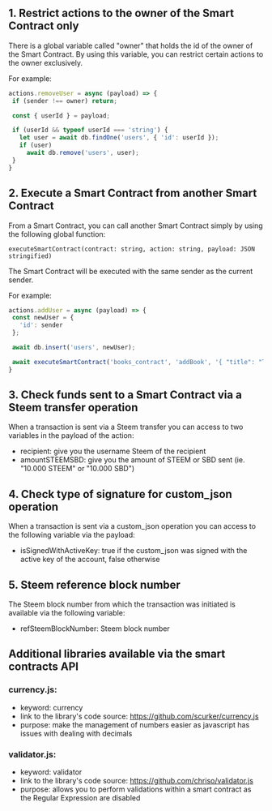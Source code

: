 

## 1.  Restrict actions to the owner of the Smart Contract only
There is a global variable called "owner" that holds the id of the owner of the Smart Contract. By using this variable, you can restrict certain actions to the owner exclusively.

For example:
 ```js
actions.removeUser = async (payload) => {
  if (sender !== owner) return;

  const { userId } = payload;

  if (userId && typeof userId === 'string') {
    let user = await db.findOne('users', { 'id': userId });
    if (user)
      await db.remove('users', user);
  }
}
```



## 2.  Execute a Smart Contract from another Smart Contract
From a Smart Contract, you can call another Smart Contract simply by using the following global function:

`executeSmartContract(contract: string, action: string, payload: JSON stringified)`

The Smart Contract will be executed with the same sender as the current sender.

 For example:
 ```js
actions.addUser = async (payload) => {
  const newUser = {
    'id': sender
  };

  await db.insert('users', newUser);

  await executeSmartContract('books_contract', 'addBook', '{ "title": "The Awesome Book" }')
}
```

## 3.  Check funds sent to a Smart Contract via a Steem transfer operation
When a transaction is sent via a Steem transfer you can access to two variables in the payload of the action:

- recipient: give you the username Steem of the recipient
- amountSTEEMSBD: give you the amount of STEEM or SBD sent (ie. "10.000 STEEM" or "10.000 SBD")

## 4.  Check type of signature for custom_json operation
When a transaction is sent via a custom_json operation you can access to the following variable via the payload:

- isSignedWithActiveKey: true if the custom_json was signed with the active key of the account, false otherwise

## 5.  Steem reference block number
The Steem block number from which the transaction was initiated is available via the following variable:
- refSteemBlockNumber: Steem block number

## Additional libraries available via the smart contracts API
 ### currency.js:
 - keyword: currency
 - link to the library's code source: https://github.com/scurker/currency.js
 - purpose: make the management of numbers easier as javascript has issues with dealing with decimals

### validator.js:
-  keyword: validator
 - link to the library's code source: https://github.com/chriso/validator.js
 - purpose: allows you to perform validations within a smart contract as the Regular Expression are disabled